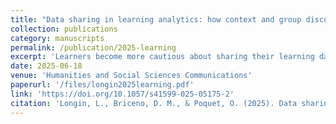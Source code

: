 ```yaml
---
title: "Data sharing in learning analytics: how context and group discussion influence the individual willingness to share"
collection: publications
category: manuscripts
permalink: /publication/2025-learning
excerpt: 'Learners become more cautious about sharing their learning data after participating in a group discussion, with the willingness to share being lowest when data is submitted to a government entity and for a collective benefit.'
date: 2025-06-18
venue: 'Humanities and Social Sciences Communications'
paperurl: '/files/longin2025learning.pdf'
link: 'https://doi.org/10.1057/s41599-025-05175-2'
citation: 'Longin, L., Briceno, D. M., & Poquet, O. (2025). Data sharing in learning analytics: how context and group discussion influence the individual willingness to share. Humanities and Social Sciences Communications, 12(1), 1-13.'
---
```


<!-- The ethical integration of the data generated by learners into educational practices is of great importance now that data-rich technologies are prevalent in education. Despite the common agreement that learners should have agency in deciding what to do with their data, existing ethical discussions focus on policies or algorithms, with limited attention to participatory learner practices. Participatory practices, particularly around informed consent, can support ethical and meaningful engagement with data sharing decisions. Using a novel experimental methodology, we explored how the decision context influences the perceived acceptability for sharing learning data. We found that participants became more cautious in sharing their data in and after a group discussion. The willingness to share was the lowest when these data were submitted to a government entity and for a collective benefit. Further network analysis of group discussions confirmed the observed attitude shifts: participants consistently discussed different aspects of sharing learning data based on the context such as sharing process vs outcome-related learning data. The results suggest that educational data consent is contextual and that perceptions of privacy in educational technology may differ from those in health contexts. The proposed method of interactive consent, therefore, not only contributes to theories explaining privacy and effective data collection but also represents a new way of conceptualising and realising participatory informed consent. -->
